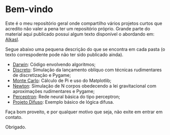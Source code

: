 # Bem-vindo 
Este é o meu repositório geral onde compartilho vários projetos curtos que acredito não valer a pena ter um repositório próprio. Grande parte do material aqui publicado possui algum texto disponível o abordando em: [Alkasl](https://alkasl.wordpress.com/).

Segue abaixo uma pequena descrição do que se encontra em cada pasta (o texto correspodente pode não ter sido publicado ainda).

* [Darwin](https://alkasl.wordpress.com/2019/10/12/algoritmo-genetico/): Código envolvendo algoritmos;
* [Discreto](https://alkasl.wordpress.com/2019/10/19/mruv-discretizado-em-python/): Simulação da lançamento oblíquo com técnicas rudimentares de discretização e Pygame;
* [Monte Carlo](https://alkasl.wordpress.com/2019/11/02/introducao-ao-matplotlib-com-monte-carlo): Cálculo de Pi e uso do Matplotlib;
* [Newton](https://alkasl.wordpress.com/): Simulação de N corpos obedecendo a lei gravitacional com aproximações rudimentares e Pygame;
* [Perceptron](https://alkasl.wordpress.com/2019/09/21/rede-neural-perceptron-i/): Rede neural básica do tipo perceptron;
* [Projeto Difuso](https://alkasl.wordpress.com/2019/10/05/logica-difusa-e-oxygen-not-included/): Exemplo básico de lógica difusa.

Faça bom proveito, e por qualquer motivo que seja, não exite em entrar em contato.

Obrigado.
